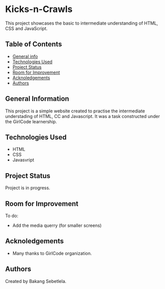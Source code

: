 # Kicks-n-Crawls
This project showcases the basic to intermediate understanding of HTML, CSS and JavaScript.

## Table of Contents
- [General info](#general-info)
- [Technologies Used](technologies-used)
- [Project Status](#project-status)
- [Room for Improvement](#room-for-improvement)
- [Acknoledgements](#acknoledgements)
- [Authors](#authors)

## General Information
This project is a simple website created to practise the intermediate understading of HTML, CC and Javascript. It was a task constructed under the GirlCode learnership.

## Technologies Used
- HTML
- CSS
- Javasvript

## Project Status
Project is in progress.

## Room for Improvement
To do:
- Add the media querry (for smaller screens)

## Acknoledgements
- Many thanks to GirlCode organization.

## Authors
Created by Bakang Sebetlela.